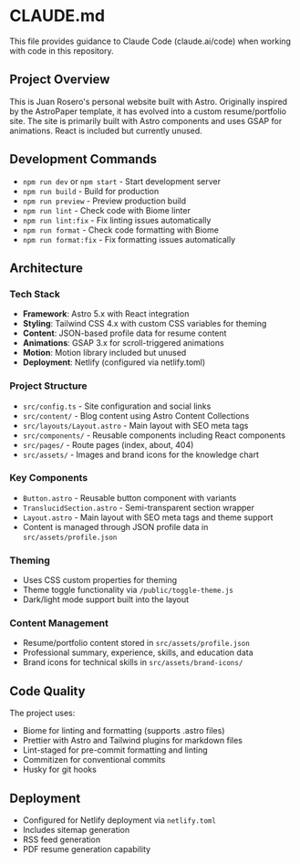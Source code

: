 # CLAUDE.md

This file provides guidance to Claude Code (claude.ai/code) when working with code in this repository.

## Project Overview

This is Juan Rosero's personal website built with Astro. Originally inspired by the AstroPaper template, it has evolved into a custom resume/portfolio site. The site is primarily built with Astro components and uses GSAP for animations. React is included but currently unused.

## Development Commands

- `npm run dev` or `npm start` - Start development server
- `npm run build` - Build for production
- `npm run preview` - Preview production build
- `npm run lint` - Check code with Biome linter
- `npm run lint:fix` - Fix linting issues automatically
- `npm run format` - Check code formatting with Biome
- `npm run format:fix` - Fix formatting issues automatically

## Architecture

### Tech Stack
- **Framework**: Astro 5.x with React integration
- **Styling**: Tailwind CSS 4.x with custom CSS variables for theming
- **Content**: JSON-based profile data for resume content
- **Animations**: GSAP 3.x for scroll-triggered animations
- **Motion**: Motion library included but unused
- **Deployment**: Netlify (configured via netlify.toml)

### Project Structure
- `src/config.ts` - Site configuration and social links
- `src/content/` - Blog content using Astro Content Collections
- `src/layouts/Layout.astro` - Main layout with SEO meta tags
- `src/components/` - Reusable components including React components
- `src/pages/` - Route pages (index, about, 404)
- `src/assets/` - Images and brand icons for the knowledge chart

### Key Components
- `Button.astro` - Reusable button component with variants
- `TranslucidSection.astro` - Semi-transparent section wrapper
- `Layout.astro` - Main layout with SEO meta tags and theme support
- Content is managed through JSON profile data in `src/assets/profile.json`

### Theming
- Uses CSS custom properties for theming
- Theme toggle functionality via `/public/toggle-theme.js`
- Dark/light mode support built into the layout

### Content Management
- Resume/portfolio content stored in `src/assets/profile.json`
- Professional summary, experience, skills, and education data
- Brand icons for technical skills in `src/assets/brand-icons/`

## Code Quality

The project uses:
- Biome for linting and formatting (supports .astro files)
- Prettier with Astro and Tailwind plugins for markdown files
- Lint-staged for pre-commit formatting and linting
- Commitizen for conventional commits
- Husky for git hooks

## Deployment

- Configured for Netlify deployment via `netlify.toml`
- Includes sitemap generation
- RSS feed generation
- PDF resume generation capability